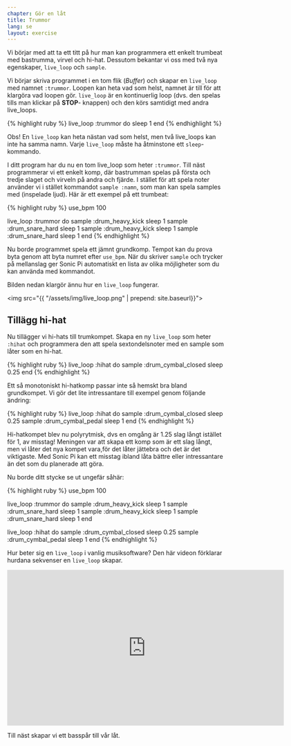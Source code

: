 ```yaml
---
chapter: Gör en låt
title: Trummor
lang: se
layout: exercise
---
```


Vi börjar med att ta ett titt på hur man kan programmera ett enkelt trumbeat med bastrumma, virvel och hi-hat. Dessutom bekantar vi oss med två nya egenskaper, `live_loop` och `sample`.

Vi börjar skriva programmet i en tom flik (*Buffer*) och skapar en `live_loop` med namnet `:trummor`. Loopen kan heta vad som helst, namnet är till för att klargöra vad loopen gör. `live_loop` är en kontinuerlig loop (dvs. den spelas tills man klickar på **STOP**- knappen) och den körs samtidigt med andra live_loops.

{% highlight ruby %}
live_loop :trummor do
  sleep 1
end
{% endhighlight %}

Obs! En `live_loop` kan heta nästan vad som helst, men två live_loops kan inte ha samma namn. Varje `live_loop` måste ha åtminstone ett `sleep`-kommando.

I ditt program har du nu en tom live_loop som heter `:trummor`. Till näst programmerar vi ett enkelt komp, där bastrumman spelas på första och tredje slaget och virveln på andra och fjärde. I stället för att spela noter använder vi i stället kommandot `sample :namn`, som man kan spela samples med (inspelade ljud). Här är ett exempel på ett trumbeat: 

{% highlight ruby %}
use_bpm 100

live_loop :trummor do
  sample :drum_heavy_kick
  sleep 1
  sample :drum_snare_hard
  sleep 1
  sample :drum_heavy_kick
  sleep 1
  sample :drum_snare_hard
  sleep 1
end
{% endhighlight %}

Nu borde programmet spela ett jämnt grundkomp. Tempot kan du prova byta genom att byta numret efter `use_bpm`. När du skriver `sample` och trycker på mellanslag ger Sonic Pi automatiskt en lista av olika möjligheter som du kan använda med kommandot.  

Bilden nedan klargör ännu hur en `live_loop` fungerar. 

<img src="{{ "/assets/img/live_loop.png" | prepend: site.baseurl}}">

## Tillägg hi-hat

Nu tillägger vi hi-hats till trumkompet. Skapa en ny `live_loop` som heter `:hihat` och programmera den att spela sextondelsnoter med en sample som låter som en hi-hat.

{% highlight ruby %}
live_loop :hihat do
  sample :drum_cymbal_closed
  sleep 0.25
end
{% endhighlight %}

Ett så monotoniskt hi-hatkomp passar inte så hemskt bra bland grundkompet. Vi gör det lite intressantare till exempel genom följande ändring:

{% highlight ruby %}
live_loop :hihat do
  sample :drum_cymbal_closed
  sleep 0.25
  sample :drum_cymbal_pedal
  sleep 1
end
{% endhighlight %}

Hi-hatkompet blev nu polyrytmisk, dvs en omgång är 1.25 slag långt istället för 1, av misstag! Meningen var att skapa ett komp som är ett slag långt, men vi låter det nya kompet vara,för det låter jättebra och det är det viktigaste. Med Sonic Pi kan ett misstag ibland låta bättre eller intressantare än det som du planerade att göra. 

Nu borde ditt stycke se ut ungefär såhär:

{% highlight ruby %}
use_bpm 100

live_loop :trummor do
  sample :drum_heavy_kick
  sleep 1
  sample :drum_snare_hard
  sleep 1
  sample :drum_heavy_kick
  sleep 1
  sample :drum_snare_hard
  sleep 1
end

live_loop :hihat do
  sample :drum_cymbal_closed
  sleep 0.25
  sample :drum_cymbal_pedal
  sleep 1
end
{% endhighlight %}

Hur beter sig en `live_loop` i vanlig musiksoftware? Den här videon förklarar hurdana sekvenser en `live_loop` skapar. 

<iframe width="640" height="360" src="https://www.youtube.com/embed/iFMNOb33_KM?rel=0&amp;controls=0&amp;showinfo=0" frameborder="0" allowfullscreen></iframe>

Till näst skapar vi ett basspår till vår låt.

